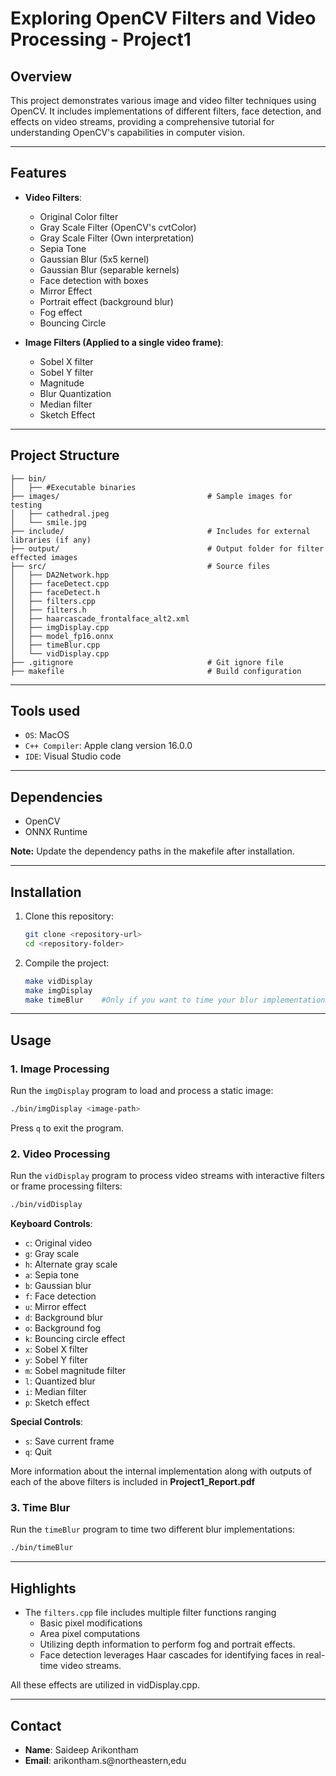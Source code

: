 # Exploring OpenCV Filters and Video Processing - Project1

## Overview
This project demonstrates various image and video filter techniques using OpenCV. It includes implementations of different filters, face detection, and effects on video streams, providing a comprehensive tutorial for understanding OpenCV's capabilities in computer vision.

---

## Features
- **Video Filters**:
  - Original Color filter
  - Gray Scale Filter (OpenCV's cvtColor)
  - Gray Scale Filter (Own interpretation)
  - Sepia Tone
  - Gaussian Blur (5x5 kernel)
  - Gaussian Blur (separable kernels)
  - Face detection with boxes
  - Mirror Effect
  - Portrait effect (background blur)
  - Fog effect 
  - Bouncing Circle

- **Image Filters (Applied to a single video frame)**:
  - Sobel X filter
  - Sobel Y filter
  - Magnitude
  - Blur Quantization
  - Median filter
  - Sketch Effect

---

## Project Structure

```
├── bin/
│   ├── #Executable binaries
├── images/                                 # Sample images for testing
│   ├── cathedral.jpeg
│   └── smile.jpg
├── include/                                # Includes for external libraries (if any)
├── output/                                 # Output folder for filter effected images
├── src/                                    # Source files
│   ├── DA2Network.hpp
│   ├── faceDetect.cpp
│   ├── faceDetect.h
│   ├── filters.cpp 
│   ├── filters.h
│   ├── haarcascade_frontalface_alt2.xml
│   ├── imgDisplay.cpp
│   ├── model_fp16.onnx
│   ├── timeBlur.cpp
│   └── vidDisplay.cpp
├── .gitignore                              # Git ignore file
├── makefile                                # Build configuration
```

---

## Tools used
- `OS`: MacOS
- `C++ Compiler`: Apple clang version 16.0.0
- `IDE`: Visual Studio code

---

## Dependencies
- OpenCV
- ONNX Runtime

**Note:** Update the dependency paths in the makefile after installation.

---

## Installation

1. Clone this repository:
   ```bash
   git clone <repository-url>
   cd <repository-folder>
   ```

3. Compile the project:
   ```bash
   make vidDisplay
   make imgDisplay
   make timeBlur    #Only if you want to time your blur implementations
   ```

---

## Usage

### 1. Image Processing
Run the `imgDisplay` program to load and process a static image:
```bash
./bin/imgDisplay <image-path>
```
Press `q` to exit the program.

### 2. Video Processing
Run the `vidDisplay` program to process video streams with interactive filters or frame processing filters:
```bash
./bin/vidDisplay
```
**Keyboard Controls**:
- `c`: Original video
- `g`: Gray scale
- `h`: Alternate gray scale
- `a`: Sepia tone
- `b`: Gaussian blur
- `f`: Face detection
- `u`: Mirror effect
- `d`: Background blur
- `o`: Background fog
- `k`: Bouncing circle effect
- `x`: Sobel X filter
- `y`: Sobel Y filter
- `m`: Sobel magnitude filter
- `l`: Quantized blur
- `i`: Median filter
- `p`: Sketch effect

**Special Controls**:
- `s`: Save current frame
- `q`: Quit

More information about the internal implementation along with outputs of each of the above filters is included in **Project1_Report.pdf**

### 3. Time Blur
Run the `timeBlur` program to time two different blur implementations:
```bash
./bin/timeBlur
```

---

## Highlights
- The `filters.cpp` file includes multiple filter functions ranging 
    - Basic pixel modifications
    - Area pixel computations
    - Utilizing depth information to perform fog and portrait effects.
    - Face detection leverages Haar cascades for identifying faces in real-time video streams.

All these effects are utilized in vidDisplay.cpp.

---

## Contact
- **Name**: Saideep Arikontham
- **Email**: arikontham.s@northeastern,edu